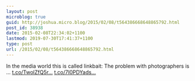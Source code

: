 ```yaml
---
layout: post
microblog: true
guid: http://joshua.micro.blog/2015/02/08/t564386668648865792.html
post_id: 38938
date: 2015-02-08T22:34:02+1100
lastmod: 2019-07-30T17:41:37+1100
type: post
url: /2015/02/08/t564386668648865792.html
---
```

In the media world this is called linkbait: The problem with photographers is ... [t.co/TwolZfQ5r...](http://t.co/TwolZfQ5r7) [t.co/7I0PDYads...](http://t.co/7I0PDYads1)
